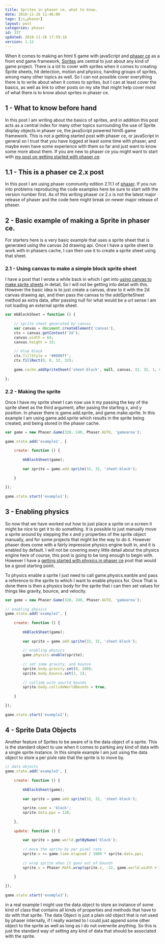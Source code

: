```yaml
---
title: Sprites in phaser ce, what to know.
date: 2018-11-26 11:46:00
tags: [js,phaser]
layout: post
categories: phaser
id: 337
updated: 2018-11-26 17:59:18
version: 1.12
---
```


When it comes to making an html 5 game with javaScript and [phaser ce](https://photonstorm.github.io/phaser-ce/index.html) as a front end game framework, [Sprites](https://photonstorm.github.io/phaser-ce/Phaser.Sprite.html) are central to just about any kind of game project. There is a lot to cover with sprites when it comes to creating Sprite sheets, hit detection, motion and physics, handing groups of sprites, among many other topics as well. So I can not possible cover everything there is to write about when it comes to sprites, but I can at least cover the basics, as well as link to other posts on my site that might help cover most of what there is to know about sprites in phaser ce.

<!-- more -->

## 1 - What to know before hand

In this post I am writing about the basics of sprites, and in addition this post acts as a central index for many other topics surrounding the use of Sprite display objects in phaser ce, the javaScript powered html5 game framework. This is not a getting started post with phaser ce, or javaScript in general so I trust that you have logged at least some time with phaser, and maybe even have some experience with them so far and just want to know some more about them. If you are new to phaser ce you might want to start with [my post on getting started with phaser ce](/2017/10/04/phaser-getting-started/).

## 1.1 - This is a phaser ce 2.x post

In this post I am using phaser community edition 2.11.1 of [phaser](https://phaser.io/). If you run into problems reproducing the code examples here be sure to start with the version number first. As of this writing phaser ce 2.x is not the latest major release of phaser and the code here might break on newer major release of phaser.

## 2 - Basic example of making a Sprite in phaser ce.

For starters here is a very basic example that uses a sprite sheet that is generated using the canvas 2d drawing api. Once I have a sprite sheet to work with in phasers cache, I can then use it to create a sprite sheet using that sheet.

### 2.1 - Using canvas to make a simple block sprite sheet

I have a post that I wrote a while back in which I get into [using canvas to make sprite sheets](/2018/08/04/phaser-spritesheet-from-canvas/) in detail, So I will not be getting into detail with this. However the basic idea is to just create a canvas, draw to it with the 2d canvas drawing api, and then pass the canvas to the addSpriteSheet method as extra data, after passing null for what would be a url sense I am not loading an external sprite sheet.

```js
var mkBlockSheet = function () {
 
    // sprite sheet generated by canvas
    var canvas = document.createElement('canvas'),
    ctx = canvas.getContext('2d');
    canvas.width = 64;
    canvas.height = 32;
 
    // blue block
    ctx.fillStyle = '#0000ff';
    ctx.fillRect(0, 0, 32, 32);
 
    game.cache.addSpriteSheet('sheet-block', null, canvas, 32, 32, 1, 0, 0);
 
};
```

### 2.2 - Making the sprite

Once I have my sprite sheet I can now use it my passing the key of the sprite sheet as the third argument, after pasing the starting x, and y position. In phaser there is game.add.sprite, and game.make.sprite. In this example I am using game.add.sprite which results in the sprite being created, and being stored in the phaser cache.

```js
var game = new Phaser.Game(320, 240, Phaser.AUTO, 'gamearea');
 
game.state.add('example1', {
 
    create: function () {
 
        mkBlockSheet(game);
 
        var sprite = game.add.sprite(32, 32, 'sheet-block');
 
    }
 
});
 
game.state.start('example1');
```

## 3 - Enabling physics

So now that we have worked out how to just place a sprite on a screen it might be nice to get it to do something. It is possible to just manually move a sprite around by stepping the x and y properties of the sprite object manually, and for some projects that might be the way to do it. However phaser does come with a fairly impressive physics engine built in, and it is enabled by default. I will not be covering every little detail about the physics engine here of course, this post is going to be long enough to begin with. However I have a [getting started with physics in phaser ce](/2018/10/27/phaser-physics-getting-started/) post that would be a good starting point.

To physics enable a sprite I just need to call game.physics.eanble and pass a reference to the sprite to which I want to enable physics for. Once That is done there is then a physics body for the sprite that i can then set values for things like gravity, bounce, and velocity.

```js
var game = new Phaser.Game(320, 240, Phaser.AUTO, 'gamearea');
 
// enabling physics
game.state.add('example2', {
 
    create: function () {
 
        mkBlockSheet(game);
 
        var sprite = game.add.sprite(32, 32, 'sheet-block');
 
        // enabling physics
        game.physics.enable(sprite);
 
        // set some gravity, and bounce
        sprite.body.gravity.set(0, 100);
        sprite.body.bounce.set(1, 1);
 
        // collide with wourld bounds
        sprite.body.collideWorldBounds = true;
 
    }
 
});
 
game.state.start('example2');
```

## 4 - Sprite Data Objects

Another feature of Sprites to be aware of is the data object of a sprite. This is the standard object to use when it comes to parking any kind of data with a single sprite instance. In this simple example I am just using the data object to store a per pixle rate that the sprite is to move by.

```js
// data objects
game.state.add('example3', {
 
    create: function () {
 
        mkBlockSheet(game);
 
        var sprite = game.add.sprite(32, 32, 'sheet-block');
 
        sprite.name = 'block';
        sprite.data.pps = 128;
 
    },
 
    update: function () {
 
        var sprite = game.world.getByName('block');
 
        // move the sprite by per pixel rate
        sprite.x += game.time.elapsed / 1000 * sprite.data.pps;
 
        // wrap sprite when it goes out of bounds
        sprite.x = Phaser.Math.wrap(sprite.x, -32, game.world.width + 32);
 
    }
 
});
 
game.state.start('example3');
```

in a real example I might use the data object to store an instance of some kind of class that contains all kinds of properties and methods that have to do with that sprite. The data Object is just a plain  old object that is not used by phaser internally, if I really wanted to I could just append some other object to the sprite as well as long as I do not overwrite anything. So this is just the standard way of setting any kind of data that should be associated with the sprite.